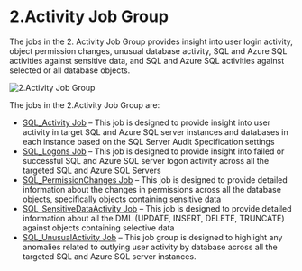 # 2.Activity Job Group

The jobs in the 2. Activity Job Group provides insight into user login activity, object permission changes, unusual database activity, SQL and Azure SQL activities against sensitive data, and SQL and Azure SQL activities against selected or all database objects.

![2.Activity Job Group](/img/product_docs/accessanalyzer/accessanalyzer/enterpriseauditor/solutions/databases/sql/activity/sqljobgroup30.png)

The jobs in the 2.Activity Job Group are:

- [SQL\_Activity Job](/docs/accessanalyzer/accessanalyzer/enterpriseauditor/solutions/databases/sql/activity/sql_activity.md) – This job is designed to provide insight into user activity in target SQL and Azure SQL server instances and databases in each instance based on the SQL Server Audit Specification settings
- [SQL\_Logons Job](/docs/accessanalyzer/accessanalyzer/enterpriseauditor/solutions/databases/sql/activity/sql_logons.md) – This job is designed to provide insight into failed or successful SQL and Azure SQL server logon activity across all the targeted SQL and Azure SQL Servers
- [SQL\_PermissionChanges Job](/docs/accessanalyzer/accessanalyzer/enterpriseauditor/solutions/databases/sql/activity/sql_permissionchanges.md) – This job is designed to provide detailed information about the changes in permissions across all the database objects, specifically objects containing sensitive data
- [SQL\_SensitiveDataActivity Job](/docs/accessanalyzer/accessanalyzer/enterpriseauditor/solutions/databases/sql/activity/sql_sensitivedataactivity.md) – This job is designed to provide detailed information about all the DML (UPDATE, INSERT, DELETE, TRUNCATE) against objects containing selective data
- [SQL\_UnusualActivity Job](/docs/accessanalyzer/accessanalyzer/enterpriseauditor/solutions/databases/sql/activity/sql_unusualactivity.md) – This job group is designed to highlight any anomalies related to outlying user activity by database across all the targeted SQL and Azure SQL server instances.

